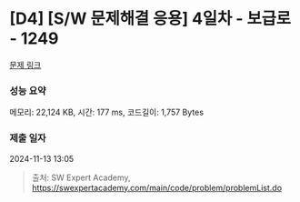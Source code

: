 # [D4] [S/W 문제해결 응용] 4일차 - 보급로 - 1249 

[문제 링크](https://swexpertacademy.com/main/code/problem/problemDetail.do?contestProbId=AV15QRX6APsCFAYD) 

### 성능 요약

메모리: 22,124 KB, 시간: 177 ms, 코드길이: 1,757 Bytes

### 제출 일자

2024-11-13 13:05



> 출처: SW Expert Academy, https://swexpertacademy.com/main/code/problem/problemList.do